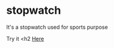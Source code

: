 # stopwatch
It's a stopwatch used for sports purpose

Try it <h2 <a href="https://stopwatchforsports.netlify.app"> Here </a> </h2>
